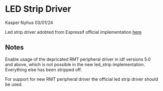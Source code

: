 # LED Strip Driver
Kasper Nyhus 03/01/24

Led strip driver adobted from Espressif official implementation [here](https://components.espressif.com/components/espressif/led_strip)

## Notes
Enable usage of the depricated RMT peripheral driver in idf versions 5.0 and above, which is not possible in the new led_strip implementation. Everything else has been stripped off.

For support for new RMT peripheral driver the official led strip driver should be used.
